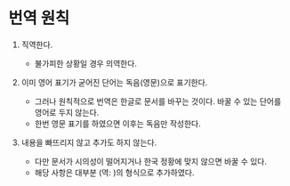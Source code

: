 # 번역 원칙

1. 직역한다.
    - 불가피한 상황일 경우 의역한다.

2. 이미 영어 표기가 굳어진 단어는 독음(영문)으로 표기한다.
    - 그러나 원칙적으로 번역은 한글로 문서를 바꾸는 것이다. 바꿀 수 있는 단어를 영어로 두지 않는다.
    - 한번 영문 표기를 하였으면 이후는 독음만 작성한다.

3. 내용을 빠뜨리지 않고 추가도 하지 않는다.
    - 다만 문서가 시의성이 떨어지거나 한국 정황에 맞지 않으면 바꿀 수 있다.
    - 해당 사항은 대부분 (역: )의 형식으로 추가하였다.